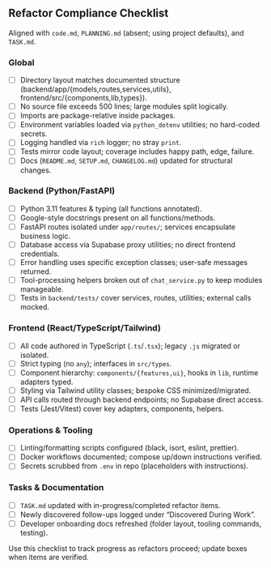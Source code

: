 ## Refactor Compliance Checklist

Aligned with `code.md`, `PLANNING.md` (absent; using project defaults), and `TASK.md`.

### Global
- [ ] Directory layout matches documented structure (backend/app/{models,routes,services,utils}, frontend/src/{components,lib,types}).
- [ ] No source file exceeds 500 lines; large modules split logically.
- [ ] Imports are package-relative inside packages.
- [ ] Environment variables loaded via `python_dotenv` utilities; no hard-coded secrets.
- [ ] Logging handled via `rich` logger; no stray `print`.
- [ ] Tests mirror code layout; coverage includes happy path, edge, failure.
- [ ] Docs (`README.md`, `SETUP.md`, `CHANGELOG.md`) updated for structural changes.

### Backend (Python/FastAPI)
- [ ] Python 3.11 features & typing (all functions annotated).
- [ ] Google-style docstrings present on all functions/methods.
- [ ] FastAPI routes isolated under `app/routes/`; services encapsulate business logic.
- [ ] Database access via Supabase proxy utilities; no direct frontend credentials.
- [ ] Error handling uses specific exception classes; user-safe messages returned.
- [ ] Tool-processing helpers broken out of `chat_service.py` to keep modules manageable.
- [ ] Tests in `backend/tests/` cover services, routes, utilities; external calls mocked.

### Frontend (React/TypeScript/Tailwind)
- [ ] All code authored in TypeScript (`.ts`/`.tsx`); legacy `.js` migrated or isolated.
- [ ] Strict typing (no `any`); interfaces in `src/types`.
- [ ] Component hierarchy: `components/{features,ui}`, hooks in `lib`, runtime adapters typed.
- [ ] Styling via Tailwind utility classes; bespoke CSS minimized/migrated.
- [ ] API calls routed through backend endpoints; no Supabase direct access.
- [ ] Tests (Jest/Vitest) cover key adapters, components, helpers.

### Operations & Tooling
- [ ] Linting/formatting scripts configured (black, isort, eslint, prettier).
- [ ] Docker workflows documented; compose up/down instructions verified.
- [ ] Secrets scrubbed from `.env` in repo (placeholders with instructions).

### Tasks & Documentation
- [ ] `TASK.md` updated with in-progress/completed refactor items.
- [ ] Newly discovered follow-ups logged under “Discovered During Work”.
- [ ] Developer onboarding docs refreshed (folder layout, tooling commands, testing).

Use this checklist to track progress as refactors proceed; update boxes when items are verified.
